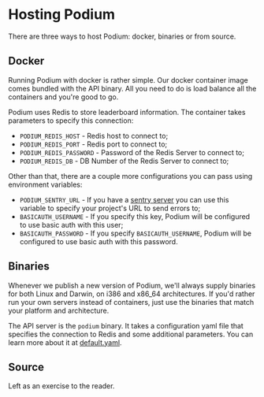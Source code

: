 Hosting Podium
==============

There are three ways to host Podium: docker, binaries or from source.

## Docker

Running Podium with docker is rather simple. Our docker container image comes bundled with the API binary. All you need to do is load balance all the containers and you're good to go.

Podium uses Redis to store leaderboard information. The container takes parameters to specify this connection:

* `PODIUM_REDIS_HOST` - Redis host to connect to;
* `PODIUM_REDIS_PORT` - Redis port to connect to;
* `PODIUM_REDIS_PASSWORD` - Password of the Redis Server to connect to;
* `PODIUM_REDIS_DB` - DB Number of the Redis Server to connect to;

Other than that, there are a couple more configurations you can pass using environment variables:

* `PODIUM_SENTRY_URL` - If you have a [sentry server](https://docs.getsentry.com/hosted/) you can use this variable to specify your project's URL to send errors to;
* `BASICAUTH_USERNAME` - If you specify this key, Podium will be configured to use basic auth with this user;
* `BASICAUTH_PASSWORD` - If you specify `BASICAUTH_USERNAME`, Podium will be configured to use basic auth with this password.

## Binaries

Whenever we publish a new version of Podium, we'll always supply binaries for both Linux and Darwin, on i386 and x86_64 architectures. If you'd rather run your own servers instead of containers, just use the binaries that match your platform and architecture.

The API server is the `podium` binary. It takes a configuration yaml file that specifies the connection to Redis and some additional parameters. You can learn more about it at [default.yaml](https://github.com/topfreegames/podium/blob/master/config/default.yaml).

## Source

Left as an exercise to the reader.

